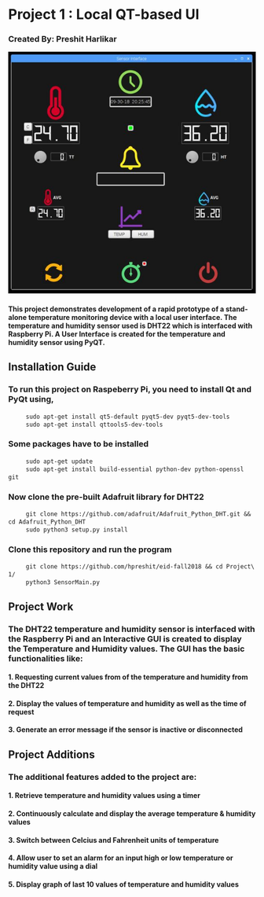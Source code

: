    # Project 1 : Local QT-based UI
   
   ### Created By: Preshit Harlikar
  
  ![GitHub Logo](SensorUI.JPG)
  
   #### This project demonstrates development of a rapid prototype of a stand-alone temperature monitoring device with a local user interface. The temperature and humidity sensor used is DHT22 which is interfaced with Raspberry Pi. A User Interface is created for the temperature and humidity sensor using PyQT.
   
   ## Installation Guide
   ### To run this project on Raspeberry Pi, you need to install Qt and PyQt using,
         sudo apt-get install qt5-default pyqt5-dev pyqt5-dev-tools
         sudo apt-get install qttools5-dev-tools
   
   ### Some packages have to be installed
         sudo apt-get update
         sudo apt-get install build-essential python-dev python-openssl git
   
   ### Now clone the pre-built Adafruit library for DHT22
         git clone https://github.com/adafruit/Adafruit_Python_DHT.git && cd Adafruit_Python_DHT
         sudo python3 setup.py install
   
   ### Clone this repository and run the program
         git clone https://github.com/hpreshit/eid-fall2018 && cd Project\ 1/
         python3 SensorMain.py
 
   
   ## Project Work
   ### The DHT22 temperature and humidity sensor is interfaced with the Raspberry Pi and an Interactive GUI is created to display the Temperature and Humidity values. The GUI has the basic functionalities like:
   #### 1. Requesting current values from of the temperature and humidity from the DHT22
   #### 2. Display the values of temperature and humidity as well as the time of request
   #### 3. Generate an error message if the sensor is inactive or disconnected
  
   ## Project Additions
   ### The additional features added to the project are:
   #### 1. Retrieve temperature and humidity values using a timer
   #### 2. Continuously calculate and display the average temperature & humidity values
   #### 3. Switch between Celcius and Fahrenheit units of temperature
   #### 4. Allow user to set an alarm for an input high or low temperature or humidity value using a dial
   #### 5. Display graph of last 10 values of temperature and humidity values
   
